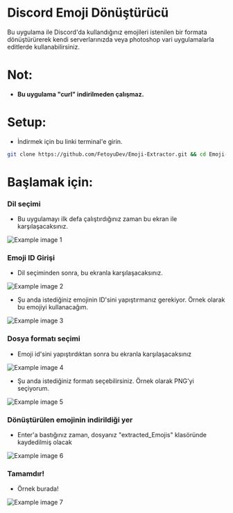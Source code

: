 # Discord Emoji Dönüştürücü
Bu uygulama ile Discord'da kullandığınız emojileri istenilen bir formata dönüştürürerek kendi serverlarınızda veya photoshop vari uygulamalarla editlerde kullanabilirsiniz.

# Not:
- **Bu uygulama "curl" indirilmeden çalışmaz.**

# Setup:
- İndirmek için bu linki terminal'e girin.
```bash
git clone https://github.com/FetoyuDev/Emoji-Extractor.git && cd Emoji-Extractor && sudo chmod +X init.sh && sh init.sh
```
# Başlamak için:
### Dil seçimi
- Bu uygulamayı ilk defa çalıştırdığınız zaman bu ekran ile karşılaşacaksınız.

![Example image 1](https://cdn.discordapp.com/attachments/1315350198788292702/1315350218728013924/image.png?ex=675716da&is=6755c55a&hm=f0478fe41a648b3381714541ba7cd3027573db6450858bbaed8a8abfc225cd8b&)

### Emoji ID Girişi
- Dil seçiminden sonra, bu ekranla karşılaşacaksınız.

![Example image 2](https://cdn.discordapp.com/attachments/1315350198788292702/1315350583695118376/image.png?ex=67571731&is=6755c5b1&hm=014925e3201f9a335f383b61c0b8479efa95f3c0c0fb3aca409a415640e64997&)

- Şu anda istediğiniz emojinin ID'sini yapıştırmanız gerekiyor. Örnek olarak bu emojiyi kullanacağım.
  
![Example image 3](https://cdn.discordapp.com/attachments/1315079883944099840/1315113269056376842/image.png?ex=67563a2c&is=6754e8ac&hm=84b51cfd5e6ab49052f28d272fb4bd0d1c5d15e96d416e56fda9e79de9dec562&)

### Dosya formatı seçimi
- Emoji id'sini yapıştırdıktan sonra bu ekranla karşılaşacaksınız

![Example image 4](https://cdn.discordapp.com/attachments/1315350198788292702/1315351321808994375/image.png?ex=675717e1&is=6755c661&hm=a2d92d487ce0499cd9d444986f30733146cd0f39d44ab36efbe407feaf8f5a0a&)

- Şu anda istediğiniz formatı seçebilirsiniz. Örnek olarak PNG'yi seçiyorum.

![Example image 5](https://cdn.discordapp.com/attachments/1315350198788292702/1315351985125326989/image.png?ex=6757187f&is=6755c6ff&hm=4ced6dfcf5fe8f294c72c6c47b6355b71a8d12f9efd1523b82f1302f66af92c8&)

### Dönüştürülen emojinin indirildiği yer
- Enter'a bastığınız zaman, dosyanız "extracted_Emojis" klasöründe kaydedilmiş olacak

![Example image 6](https://cdn.discordapp.com/attachments/1315350198788292702/1315355324667920394/image.png?ex=67571b9b&is=6755ca1b&hm=598ff19b2764e421eb95070e8de60efccbba8865a328345dd9a98952fa96ea3b&)

### Tamamdır!
- Örnek burada!

![Example image 7](https://cdn.discordapp.com/attachments/1315079883944099840/1315115915461005344/extracted_857803527422083094.png?ex=67563ca3&is=6754eb23&hm=cdfe278ef9d71fe3fecdad4203f5f546bfbe177124d56fd67636be633fb37cce&)